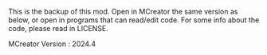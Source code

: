 This is the backup of this mod. Open in MCreator the same version as below, or open in programs that can read/edit code. For some info about the code, please read in LICENSE.

MCreator Version : 2024.4